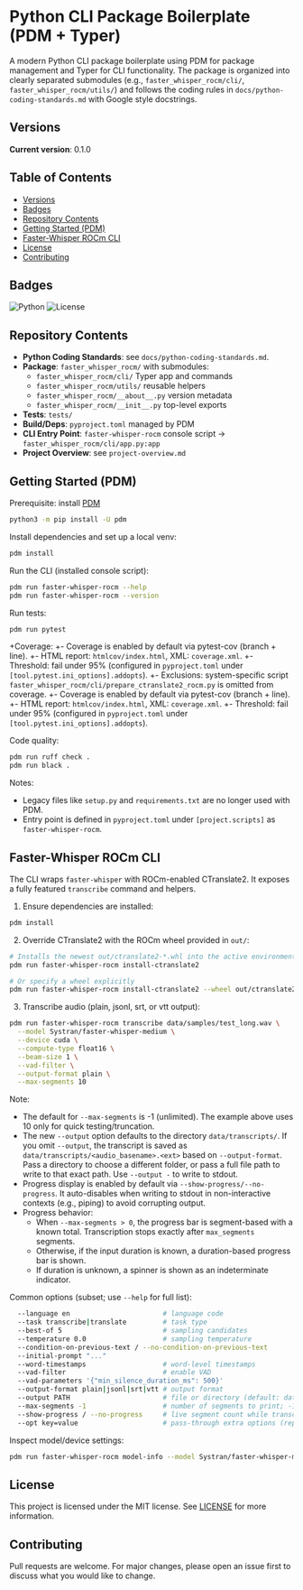 # Python CLI Package Boilerplate (PDM + Typer)

A modern Python CLI package boilerplate using PDM for package management and Typer for CLI functionality. The package is organized into clearly separated submodules (e.g., `faster_whisper_rocm/cli/`, `faster_whisper_rocm/utils/`) and follows the coding rules in `docs/python-coding-standards.md` with Google style docstrings.

## Versions

**Current version**: 0.1.0

## Table of Contents

- [Versions](#versions)
- [Badges](#badges)
- [Repository Contents](#repository-contents)
- [Getting Started (PDM)](#getting-started-pdm)
- [Faster-Whisper ROCm CLI](#faster-whisper-rocm-cli)
- [License](#license)
- [Contributing](#contributing)

## Badges

![Python](https://img.shields.io/badge/Python-3.9%2B-blue)
![License](https://img.shields.io/badge/License-MIT-green)

## Repository Contents

- **Python Coding Standards**: see `docs/python-coding-standards.md`.
- **Package**: `faster_whisper_rocm/` with submodules:
  - `faster_whisper_rocm/cli/` Typer app and commands
  - `faster_whisper_rocm/utils/` reusable helpers
  - `faster_whisper_rocm/__about__.py` version metadata
  - `faster_whisper_rocm/__init__.py` top-level exports
- **Tests**: `tests/`
- **Build/Deps**: `pyproject.toml` managed by PDM
- **CLI Entry Point**: `faster-whisper-rocm` console script → `faster_whisper_rocm/cli/app.py:app`
- **Project Overview**: see `project-overview.md`

## Getting Started (PDM)

Prerequisite: install [PDM](https://pdm.fming.dev)

```bash
python3 -m pip install -U pdm
```

Install dependencies and set up a local venv:

```bash
pdm install
```

Run the CLI (installed console script):

```bash
pdm run faster-whisper-rocm --help
pdm run faster-whisper-rocm --version
```

Run tests:

```bash
pdm run pytest
```

+Coverage:
+- Coverage is enabled by default via pytest-cov (branch + line).
+- HTML report: `htmlcov/index.html`, XML: `coverage.xml`.
+- Threshold: fail under 95% (configured in `pyproject.toml` under `[tool.pytest.ini_options].addopts`).
+- Exclusions: system-specific script `faster_whisper_rocm/cli/prepare_ctranslate2_rocm.py` is omitted from coverage.
+- Coverage is enabled by default via pytest-cov (branch + line).
+- HTML report: `htmlcov/index.html`, XML: `coverage.xml`.
+- Threshold: fail under 95% (configured in `pyproject.toml` under `[tool.pytest.ini_options].addopts`).

Code quality:

```bash
pdm run ruff check .
pdm run black .
```

Notes:

- Legacy files like `setup.py` and `requirements.txt` are no longer used with PDM.
- Entry point is defined in `pyproject.toml` under `[project.scripts]` as `faster-whisper-rocm`.

## Faster-Whisper ROCm CLI

The CLI wraps `faster-whisper` with ROCm-enabled CTranslate2. It exposes a fully featured `transcribe` command and helpers.

1. Ensure dependencies are installed:

  ```bash
  pdm install
  ```

2. Override CTranslate2 with the ROCm wheel provided in `out/`:

  ```bash
  # Installs the newest out/ctranslate2-*.whl into the active environment
  pdm run faster-whisper-rocm install-ctranslate2

  # Or specify a wheel explicitly
  pdm run faster-whisper-rocm install-ctranslate2 --wheel out/ctranslate2-3.23.0-cp310-cp310-linux_x86_64.whl
  ```

3. Transcribe audio (plain, jsonl, srt, or vtt output):

  ```bash
  pdm run faster-whisper-rocm transcribe data/samples/test_long.wav \
    --model Systran/faster-whisper-medium \
    --device cuda \
    --compute-type float16 \
    --beam-size 1 \
    --vad-filter \
    --output-format plain \
    --max-segments 10
  ```

Note:

- The default for `--max-segments` is -1 (unlimited). The example above uses 10 only for quick testing/truncation.
- The new `--output` option defaults to the directory `data/transcripts/`. If you omit `--output`, the transcript is saved as `data/transcripts/<audio_basename>.<ext>` based on `--output-format`. Pass a directory to choose a different folder, or pass a full file path to write to that exact path. Use `--output -` to write to stdout.
- Progress display is enabled by default via `--show-progress/--no-progress`. It auto-disables when writing to stdout in non-interactive contexts (e.g., piping) to avoid corrupting output.
- Progress behavior:
  - When `--max-segments > 0`, the progress bar is segment-based with a known total. Transcription stops exactly after `max_segments` segments.
  - Otherwise, if the input duration is known, a duration-based progress bar is shown.
  - If duration is unknown, a spinner is shown as an indeterminate indicator.

Common options (subset; use `--help` for full list):

```bash
  --language en                       # language code
  --task transcribe|translate         # task type
  --best-of 5                         # sampling candidates
  --temperature 0.0                   # sampling temperature
  --condition-on-previous-text / --no-condition-on-previous-text
  --initial-prompt "..."
  --word-timestamps                   # word-level timestamps
  --vad-filter                        # enable VAD
  --vad-parameters '{"min_silence_duration_ms": 500}'
  --output-format plain|jsonl|srt|vtt # output format
  --output PATH                       # file or directory (default: data/transcripts/); use '-' for stdout
  --max-segments -1                   # number of segments to print; -1 = unlimited (default)
  --show-progress / --no-progress     # live segment count while transcribing (default: show)
  --opt key=value                     # pass-through extra options (repeatable)
```

Inspect model/device settings:

```bash
pdm run faster-whisper-rocm model-info --model Systran/faster-whisper-medium --device cuda --compute-type float16
```

## License

This project is licensed under the MIT license. See [LICENSE](LICENSE) for more information.

## Contributing

Pull requests are welcome. For major changes, please open an issue first to discuss what you would like to change.

